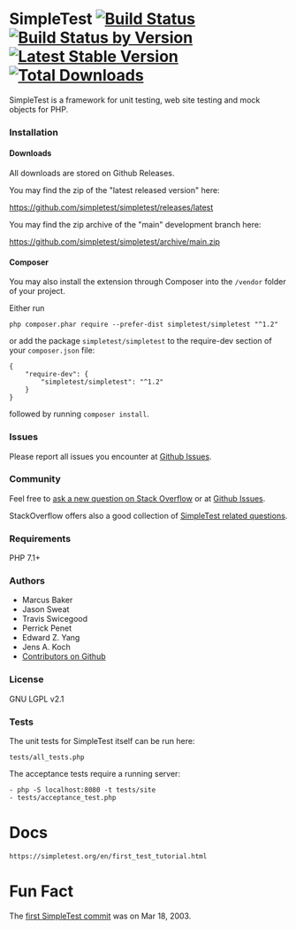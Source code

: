 SimpleTest [![Build Status](https://github.com/simpletest/simpletest/actions/workflows/ci.yml/badge.svg?branch=main)](https://github.com/simpletest/simpletest/actions/workflows/ci.yml) [![Build Status by Version](http://github-actions.40ants.com/simpletest/simpletest/matrix.svg)](https://github.com/simpletest/simpletest/actions/workflows/ci.yml) [![Latest Stable Version](https://img.shields.io/packagist/v/simpletest/simpletest.svg?style=flat-square)](https://packagist.org/packages/simpletest/simpletest) [![Total Downloads](https://img.shields.io/packagist/dt/simpletest/simpletest.svg?style=flat-square)](https://packagist.org/packages/simpletest/simpletest)
==========

SimpleTest is a framework for unit testing, web site testing and mock objects for PHP.

### Installation

#### Downloads

All downloads are stored on Github Releases.

You may find the zip of the "latest released version" here:

https://github.com/simpletest/simpletest/releases/latest

You may find the zip archive of the "main" development branch here:

https://github.com/simpletest/simpletest/archive/main.zip

#### Composer

You may also install the extension through Composer into the `/vendor` folder of your project.

Either run

    php composer.phar require --prefer-dist simpletest/simpletest "^1.2"

or add the package `simpletest/simpletest` to the require-dev section of your `composer.json` file:

    {
        "require-dev": {
            "simpletest/simpletest": "^1.2"
        }
    }

followed by running `composer install`.

### Issues

Please report all issues you encounter at [Github Issues](https://github.com/simpletest/simpletest/issues).

### Community

Feel free to [ask a new question on Stack Overflow](https://stackoverflow.com/questions/ask?tags=simpletest+php) or at [Github Issues](https://github.com/simpletest/simpletest/issues).

StackOverflow offers also a good collection of [SimpleTest related questions](https://stackoverflow.com/questions/tagged/simpletest).

### Requirements

PHP 7.1+

### Authors

- Marcus Baker
- Jason Sweat
- Travis Swicegood
- Perrick Penet
- Edward Z. Yang
- Jens A. Koch
- [Contributors on Github](https://github.com/simpletest/simpletest/graphs/contributors)

### License

GNU LGPL v2.1

### Tests

The unit tests for SimpleTest itself can be run here:

    tests/all_tests.php

The acceptance tests require a running server:

    - php -S localhost:8080 -t tests/site
    - tests/acceptance_test.php

# Docs

    https://simpletest.org/en/first_test_tutorial.html

# Fun Fact

The [first SimpleTest commit](https://github.com/simpletest/simpletest/commit/79ef564f77) was on Mar 18, 2003.
